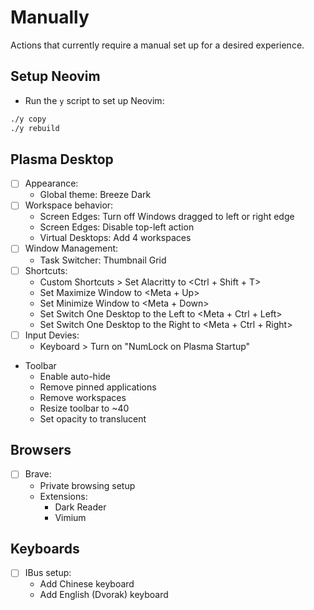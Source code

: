 # Manually

Actions that currently require a manual set up for a desired experience.

## Setup Neovim
- Run the `y` script to set up Neovim:
```bash
./y copy
./y rebuild
```

## Plasma Desktop
- [ ] Appearance:
  - Global theme: Breeze Dark
- [ ] Workspace behavior:
  - Screen Edges: Turn off Windows dragged to left or right edge
  - Screen Edges: Disable top-left action
  - Virtual Desktops: Add 4 workspaces
- [ ] Window Management:
  - Task Switcher: Thumbnail Grid
- [ ] Shortcuts:
  - Custom Shortcuts > Set Alacritty to <Ctrl + Shift + T>
  - Set Maximize Window to <Meta + Up>
  - Set Minimize Window to <Meta + Down>
  - Set Switch One Desktop to the Left to <Meta + Ctrl + Left>
  - Set Switch One Desktop to the Right to <Meta + Ctrl + Right>
- [ ] Input Devies:
  - Keyboard > Turn on "NumLock on Plasma Startup"
- Toolbar
  - Enable auto-hide
  - Remove pinned applications
  - Remove workspaces
  - Resize toolbar to ~40
  - Set opacity to translucent

## Browsers
- [ ] Brave:
  - Private browsing setup
  - Extensions:
    - Dark Reader
    - Vimium

## Keyboards
- [ ] IBus setup:
  - Add Chinese keyboard
  - Add English (Dvorak) keyboard
